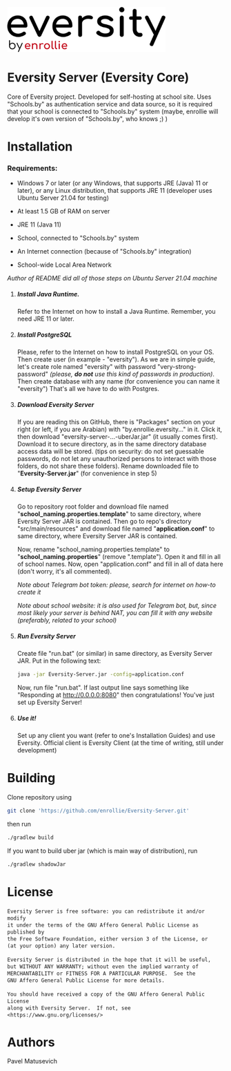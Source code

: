 <img title="Eversity Logo" src="./assets/eversity_logo.png" alt="Eversity Logo" width="367" data-align="center">

# Eversity Server (Eversity Core)

Core of Eversity project. Developed for self-hosting at school site. Uses "Schools.by" as authentication service and data source, so it is required that your school is connected to "Schools.by" system (maybe, enrollie will develop it's own version of "Schools.by", who knows ;) )

# Installation

### Requirements:

- Windows 7 or later (or any Windows, that supports JRE (Java) 11 or later), or any Linux distribution, that supports JRE 11 (developer uses Ubuntu Server 21.04 for testing)

- At least 1.5 GB of RAM on server

- JRE 11 (Java 11)

- School, connected to "Schools.by" system

- An Internet connection (because of "Schools.by" integration)

- School-wide Local Area Network

*Author of README did all of those steps on Ubuntu Server 21.04 machine*

1. ##### Install Java Runtime.
   Refer to the Internet on how to install a Java Runtime. Remember, you need JRE 11 or later.

2. ##### Install PostgreSQL
   
   Please, refer to the Internet on how to install PostgreSQL on your OS. Then create user (in example - "eversity"). As we are in simple guide, let's create role named "eversity" with password "very-strong-password" *(please, **do not** use this kind of passwords in production)*. Then create database with any name (for convenience you can name it "eversity") That's all we have to do with Postgres.

3. ##### Download Eversity Server
   
   If you are reading this on GitHub, there is "Packages" section on your right (or left, if you are Arabian) with "by.enrollie.eversity..." in it. Click it, then download "eversity-server-...-uberJar.jar" (it usually comes first). Download it to secure directory, as in the same directory database access data will be stored. (tips on security: do not set guessable passwords, do not let any unauthorized persons to interact with those folders, do not share these folders). Rename downloaded file to "**Eversity-Server.jar**" (for convenience in step 5) 

4. ##### Setup Eversity Server
   
   Go to repository root folder and download file named "**school_naming.properties.template**" to same directory, where Eversity Server JAR is contained. Then go to repo's directory "src/main/resources" and download file named "**application.conf**" to same directory, where Eversity Server JAR is contained.
   
   Now,  rename "school_naming.properties.template" to "**school_naming.properties**" (remove ".template"). Open it and fill in all of school names. Now, open "application.conf" and fill in all of data here (don't worry, it's all commented).
   
    _Note about Telegram bot token: please, search for internet on how-to create it_
   
   _Note about school website: it is also used for Telegram bot, but, since most likely your server is behind NAT, you can fill it with any website (preferably, related to your school)_

5. ##### Run Eversity Server
   
   Create file "run.bat" (or similar) in same directory, as Eversity Server JAR. Put in the following text: 
   
   ```bash
   java -jar Eversity-Server.jar -config=application.conf
   ```
   
   Now, run file "run.bat". If last output line says something like "Responding at http://0.0.0.0:8080" then congratulations! You've just set up Eversity Server!

6. ##### Use it!
   
   Set up any client you want (refer to one's Installation Guides) and use Eversity. Official client is Eversity Client (at the time of writing, still under development)

# Building

Clone repository using

```bash
git clone 'https://github.com/enrollie/Eversity-Server.git'
```

then run 

```bash
./gradlew build
```

If you want to build uber jar (which is main way of distribution), run 

```bash
./gradlew shadowJar
```

# License
```
Eversity Server is free software: you can redistribute it and/or modify
it under the terms of the GNU Affero General Public License as published by
the Free Software Foundation, either version 3 of the License, or
(at your option) any later version.

Eversity Server is distributed in the hope that it will be useful,
but WITHOUT ANY WARRANTY; without even the implied warranty of
MERCHANTABILITY or FITNESS FOR A PARTICULAR PURPOSE.  See the
GNU Affero General Public License for more details.

You should have received a copy of the GNU Affero General Public License
along with Eversity Server.  If not, see <https://www.gnu.org/licenses/>
```
# Authors

Pavel Matusevich
